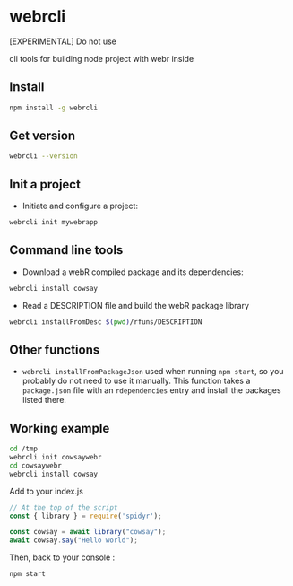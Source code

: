 # webrcli

[EXPERIMENTAL] Do not use

cli tools for building node project with webr inside

## Install

```bash
npm install -g webrcli
```

## Get version

```bash
webrcli --version
```

## Init a project

- Initiate and configure a project:

```bash
webrcli init mywebrapp
```

## Command line tools

- Download a webR compiled package and its dependencies:

```bash
webrcli install cowsay
```

- Read a DESCRIPTION file and build the webR package library

```bash
webrcli installFromDesc $(pwd)/rfuns/DESCRIPTION
```

## Other functions

- `webrcli installFromPackageJson` used when running `npm start`, so you probably do not need to use it manually. This function takes a `package.json` file with an `rdependencies` entry and install the packages listed there.

## Working example

```bash
cd /tmp
webrcli init cowsaywebr
cd cowsaywebr
webrcli install cowsay
```

Add to your index.js

```javascript
// At the top of the script
const { library } = require('spidyr');

const cowsay = await library("cowsay");
await cowsay.say("Hello world");
```

Then, back to your console :

```bash
npm start
```


